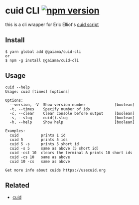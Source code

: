 # cuid CLI  [![npm version](https://badge.fury.io/js/%40gaiama%2Fcuid-cli.svg)](https://badge.fury.io/js/%40gaiama%2Fcuid-cli)
this is a cli wrapper for Eric Elliot's [cuid script](https://github.com/ericelliott/cuid)

## Install

````
$ yarn global add @gaiama/cuid-cli
or
$ npm -g install @gaiama/cuid-cli
````

## Usage

````
cuid --help
Usage: cuid [times] [options]

Options:
  --version, -V  Show version number             [boolean]
  -t, --times    Specify number of ids
  -c, --clear    Clear console before output     [boolean]
  -s, --slug     cuid().slug                     [boolean]
  -h, --help     Show help                       [boolean]

Examples:
  cuid          prints 1 id
  cuid 5        prints 5 ids
  cuid 5 -s     prints 5 short id
  cuid -s 5     same as above (5 short id)
  cuid -cst 10  clears the terminal & prints 10 short ids
  cuid -cs 10   same as above
  cuid 10 -cs   same as above

Get more info about cuids https://usecuid.org
````

## Related
- [cuid](https://github.com/ericelliott/cuid)
